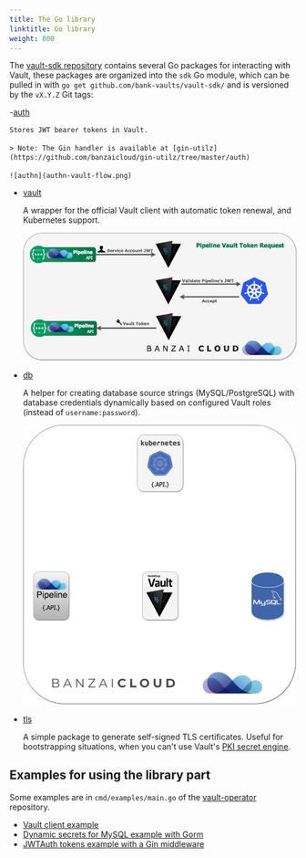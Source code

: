 ```yaml
---
title: The Go library
linktitle: Go library
weight: 800
---
```


The [vault-sdk repository](https://github.com/bank-vaults/vault-sdk) contains several Go packages for interacting with Vault, these packages are organized into the `sdk` Go module, which can be pulled in with `go get github.com/bank-vaults/vault-sdk/` and is versioned by the `vX.Y.Z` Git tags:

-[auth](https://github.com/bank-vaults/vault-sdk/tree/main/auth)

    Stores JWT bearer tokens in Vault.

    > Note: The Gin handler is available at [gin-utilz](https://github.com/banzaicloud/gin-utilz/tree/master/auth)

    ![authn](authn-vault-flow.png)

- [vault](https://github.com/bank-vaults/vault-sdk/tree/main/vault)

    A wrapper for the official Vault client with automatic token renewal, and Kubernetes support.

    ![token](token-request-vault-flow.png)

- [db](https://github.com/bank-vaults/vault-sdk/tree/main/db)

    A helper for creating database source strings (MySQL/PostgreSQL) with database credentials dynamically based on configured Vault roles (instead of `username:password`).

    ![token](vault-mySQL.gif)

- [tls](https://github.com/bank-vaults/vault-sdk/tree/main/tls)

    A simple package to generate self-signed TLS certificates. Useful for bootstrapping situations, when you can't use Vault's [PKI secret engine](https://www.vaultproject.io/docs/secrets/pki/index.html).

## Examples for using the library part

Some examples are in `cmd/examples/main.go` of the [vault-operator](https://github.com/bank-vaults/vault-operator/) repository.

- [Vault client example](https://github.com/bank-vaults/vault-operator/blob/main/cmd/examples/main.go#L28)
- [Dynamic secrets for MySQL example with Gorm](https://github.com/bank-vaults/vault-operator/blob/main/cmd/examples/main.go#L69)
- [JWTAuth tokens example with a Gin middleware](https://github.com/bank-vaults/vault-operator/blob/main/cmd/examples/main.go)
